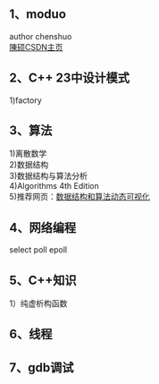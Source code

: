 
1、moduo  
----------------
author chenshuo  
<a href="http://blog.csdn.net/solstice" target="_blank">陳硕CSDN主页</a>  

2、C++ 23中设计模式  
----------------
 1)factory  

3、算法  
----------------
 1)离散数学  
 2)数据结构  
 3)数据结构与算法分析  
 4)Algorithms 4th Edition  
 5)推荐网页：<a href="https://visualgo.net/zh" target="_blank">数据结构和算法动态可视化</a>  

4、网络编程  
----------------
 select poll epoll  

5、C++知识  
----------------
1）纯虚析构函数  

6、线程  
----------------

7、gdb调试  
----------------

